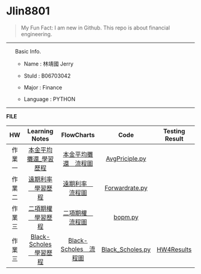 Jlin8801
========

> My Fun Fact: I am new in Github.
> This repo is about financial engineering.
***
<ol>
Basic Info.

* Name : 林靖國 Jerry

* StuId : B06703042

* Major : Finance

* Language : PYTHON
</ol>

***
**FILE**

|HW         |Learning Notes             |FlowCharts                |Code                  |Testing Result      |
|:---:      |:---------------------:    |:------------------:      |:---------------:     |:----------:        |
|作業一      |[本金平均攤還_學習歷程][2]    |[本金平均攤還＿流程圖][3]     |[AvgPriciple.py][1]   |
|作業二      |[遠期利率＿學習歷程][5]       |[遠期利率＿流程圖][6]        |[Forwardrate.py][4]   |
|作業三      |[二項期權＿學習歷程][8]       |[二項期權＿流程圖][9]        |[bopm.py][7]          |
|作業三      |[Black-Scholes＿學習歷程][10]|[Black-Scholes＿流程圖][11]|[Black_Scholes.py][12]|[HW4Results][13]    |
[1]: https://github.com/Jlin8801/Financial-engineering/blob/master/作業一/AvgPrinciple.py "AvgPriciple.py"
[2]: https://github.com/Jlin8801/Financial-engineering/blob/master/作業一/本金平均攤還_學習歷程.pdf  "本金平均攤還_學習歷程"
[3]: https://github.com/Jlin8801/Financial-engineering/blob/master/作業一/本金平均攤還＿流程圖.pdf  "本金平均攤還＿流程圖"

[4]: https://github.com/Jlin8801/Financial-engineering/blob/master/作業二/Forwardrate.py "Forwardrate.py"
[5]: https://github.com/Jlin8801/Financial-engineering/blob/master/作業二/遠期利率＿學習歷程.pdf        "遠期利率＿學習歷程"
[6]: https://github.com/Jlin8801/Financial-engineering/blob/master/作業二/遠期利率＿流程圖.pdf        "遠期利率＿流程圖"

[7]: https://github.com/Jlin8801/Financial-engineering/blob/master/作業三/bopm.py "bopm.py"
[8]: https://github.com/Jlin8801/Financial-engineering/blob/master/作業三/二項期權定價模型＿學習歷程.pdf "二項期權＿學期歷程"
[9]: https://github.com/Jlin8801/Financial-engineering/blob/master/作業三/二項期權＿流程圖.pdf "二項期權＿流程圖"

[10]: https://github.com/Jlin8801/Financial-engineering/blob/master/作業四/Black-Scholes%20Model.pdf "Black-Scholes＿學習歷程"
[11]: https://github.com/Jlin8801/Financial-engineering/blob/master/作業四/chartflow_Black_scholes.pdf "Black-Scholes＿流程圖"
[12]: https://github.com/Jlin8801/Financial-engineering/blob/master/作業四/Black_sholes.py "Black_Scholes.py"
[13]: https://github.com/Jlin8801/Financial-engineering/blob/master/作業四/HW4%20test%20result.pdf "HW4Results"



